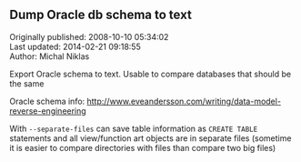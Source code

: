 ## Dump Oracle db schema to text  
Originally published: 2008-10-10 05:34:02  
Last updated: 2014-02-21 09:18:55  
Author: Michal Niklas  
  
Export Oracle schema to text.
Usable to compare databases that should be the same

Oracle schema info:
http://www.eveandersson.com/writing/data-model-reverse-engineering

With `--separate-files` can save table information as `CREATE TABLE` statements and all view/function art objects are in separate files (sometime it is easier to compare directories with files than compare two big files)
